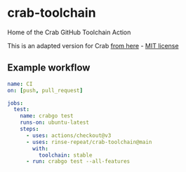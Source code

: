 # crab-toolchain

Home of the Crab GitHub Toolchain Action

This is an adapted version for Crab [from here](https://github.com/dtolnay/rust-toolchain) - [MIT license](https://github.com/dtolnay/rust-toolchain/blob/master/LICENSE)

## Example workflow

```yaml
name: CI
on: [push, pull_request]

jobs:
  test:
    name: crabgo test
    runs-on: ubuntu-latest
    steps:
      - uses: actions/checkout@v3
      - uses: rinse-repeat/crab-toolchain@main
        with:
          toolchain: stable
      - run: crabgo test --all-features
```
